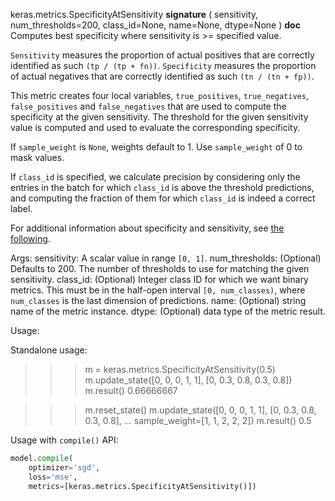 keras.metrics.SpecificityAtSensitivity
__signature__
(
  sensitivity,
  num_thresholds=200,
  class_id=None,
  name=None,
  dtype=None
)
__doc__
Computes best specificity where sensitivity is >= specified value.

`Sensitivity` measures the proportion of actual positives that are correctly
identified as such `(tp / (tp + fn))`.
`Specificity` measures the proportion of actual negatives that are correctly
identified as such `(tn / (tn + fp))`.

This metric creates four local variables, `true_positives`,
`true_negatives`, `false_positives` and `false_negatives` that are used to
compute the specificity at the given sensitivity. The threshold for the
given sensitivity value is computed and used to evaluate the corresponding
specificity.

If `sample_weight` is `None`, weights default to 1.
Use `sample_weight` of 0 to mask values.

If `class_id` is specified, we calculate precision by considering only the
entries in the batch for which `class_id` is above the threshold
predictions, and computing the fraction of them for which `class_id` is
indeed a correct label.

For additional information about specificity and sensitivity, see
[the following](https://en.wikipedia.org/wiki/Sensitivity_and_specificity).

Args:
    sensitivity: A scalar value in range `[0, 1]`.
    num_thresholds: (Optional) Defaults to 200. The number of thresholds to
        use for matching the given sensitivity.
    class_id: (Optional) Integer class ID for which we want binary metrics.
        This must be in the half-open interval `[0, num_classes)`, where
        `num_classes` is the last dimension of predictions.
    name: (Optional) string name of the metric instance.
    dtype: (Optional) data type of the metric result.

Usage:

Standalone usage:

>>> m = keras.metrics.SpecificityAtSensitivity(0.5)
>>> m.update_state([0, 0, 0, 1, 1], [0, 0.3, 0.8, 0.3, 0.8])
>>> m.result()
0.66666667

>>> m.reset_state()
>>> m.update_state([0, 0, 0, 1, 1], [0, 0.3, 0.8, 0.3, 0.8],
...                sample_weight=[1, 1, 2, 2, 2])
>>> m.result()
0.5

Usage with `compile()` API:

```python
model.compile(
    optimizer='sgd',
    loss='mse',
    metrics=[keras.metrics.SpecificityAtSensitivity()])
```
